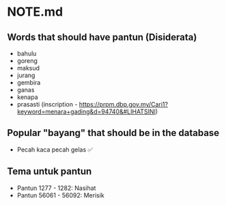 # NOTE.md

## Words that should have pantun (Disiderata)

- bahulu
- goreng
- maksud
- jurang
- gembira
- ganas
- kenapa
- prasasti (inscription - https://prpm.dbp.gov.my/Cari1?keyword=menara+gading&d=94740&#LIHATSINI)

## Popular "bayang" that should be in the database

- Pecah kaca pecah gelas ✅

## Tema untuk pantun

- Pantun 1277 - 1282: Nasihat
- Pantun 56061 - 56092: Merisik
